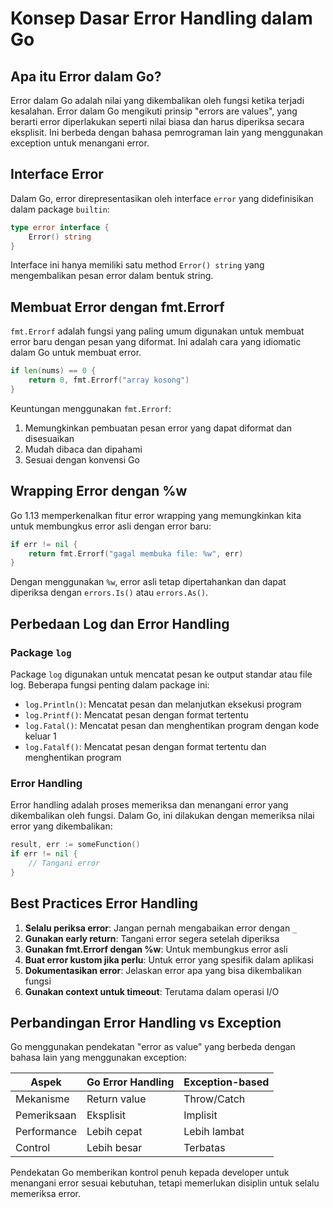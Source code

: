 # Konsep Dasar Error Handling dalam Go

## Apa itu Error dalam Go?

Error dalam Go adalah nilai yang dikembalikan oleh fungsi ketika terjadi kesalahan. Error dalam Go mengikuti prinsip "errors are values", yang berarti error diperlakukan seperti nilai biasa dan harus diperiksa secara eksplisit. Ini berbeda dengan bahasa pemrograman lain yang menggunakan exception untuk menangani error.

## Interface Error

Dalam Go, error direpresentasikan oleh interface `error` yang didefinisikan dalam package `builtin`:

```go
type error interface {
    Error() string
}
```

Interface ini hanya memiliki satu method `Error() string` yang mengembalikan pesan error dalam bentuk string.

## Membuat Error dengan fmt.Errorf

`fmt.Errorf` adalah fungsi yang paling umum digunakan untuk membuat error baru dengan pesan yang diformat. Ini adalah cara yang idiomatic dalam Go untuk membuat error.

```go
if len(nums) == 0 {
    return 0, fmt.Errorf("array kosong")
}
```

Keuntungan menggunakan `fmt.Errorf`:
1. Memungkinkan pembuatan pesan error yang dapat diformat dan disesuaikan
2. Mudah dibaca dan dipahami
3. Sesuai dengan konvensi Go

## Wrapping Error dengan %w

Go 1.13 memperkenalkan fitur error wrapping yang memungkinkan kita untuk membungkus error asli dengan error baru:

```go
if err != nil {
    return fmt.Errorf("gagal membuka file: %w", err)
}
```

Dengan menggunakan `%w`, error asli tetap dipertahankan dan dapat diperiksa dengan `errors.Is()` atau `errors.As()`.

## Perbedaan Log dan Error Handling

### Package `log`
Package `log` digunakan untuk mencatat pesan ke output standar atau file log. Beberapa fungsi penting dalam package ini:

- `log.Println()`: Mencatat pesan dan melanjutkan eksekusi program
- `log.Printf()`: Mencatat pesan dengan format tertentu
- `log.Fatal()`: Mencatat pesan dan menghentikan program dengan kode keluar 1
- `log.Fatalf()`: Mencatat pesan dengan format tertentu dan menghentikan program

### Error Handling
Error handling adalah proses memeriksa dan menangani error yang dikembalikan oleh fungsi. Dalam Go, ini dilakukan dengan memeriksa nilai error yang dikembalikan:

```go
result, err := someFunction()
if err != nil {
    // Tangani error
}
```

## Best Practices Error Handling

1. **Selalu periksa error**: Jangan pernah mengabaikan error dengan `_`
2. **Gunakan early return**: Tangani error segera setelah diperiksa
3. **Gunakan fmt.Errorf dengan %w**: Untuk membungkus error asli
4. **Buat error kustom jika perlu**: Untuk error yang spesifik dalam aplikasi
5. **Dokumentasikan error**: Jelaskan error apa yang bisa dikembalikan fungsi
6. **Gunakan context untuk timeout**: Terutama dalam operasi I/O

## Perbandingan Error Handling vs Exception

Go menggunakan pendekatan "error as value" yang berbeda dengan bahasa lain yang menggunakan exception:

| Aspek | Go Error Handling | Exception-based |
|-------|-------------------|-----------------|
| Mekanisme | Return value | Throw/Catch |
| Pemeriksaan | Eksplisit | Implisit |
| Performance | Lebih cepat | Lebih lambat |
| Control | Lebih besar | Terbatas |

Pendekatan Go memberikan kontrol penuh kepada developer untuk menangani error sesuai kebutuhan, tetapi memerlukan disiplin untuk selalu memeriksa error.